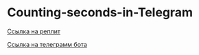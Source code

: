 # Counting-seconds-in-Telegram
  [Ссылка на реплит](https://replit.com/@visttrox1/19)
  
  [Ссылка на телеграмм бота](https://t.me/visttrox_bot)
